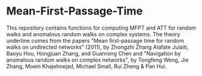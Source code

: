 # Mean-First-Passage-Time
This repository contains functions for computing MFPT and ATT for random walks and anomalous random walks on complex systems.
The theory underline comes from the papers  “Mean first-passage time for random walks on undirected networks” (2011), by Zhongzhi Zhang Alafate Julaiti, Baoyu Hou, Hongjuan Zhang, and Guanrong Chen and "Navigation by anomalous random walks on complex networks", by Tongfeng Weng, Jie Zhang, Moein Khajehnejad, Michael Small, Rui Zheng & Pan Hui. 
